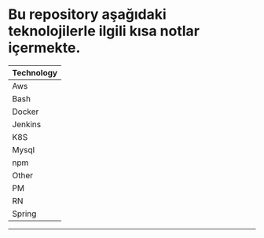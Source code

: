 # Bu repository aşağıdaki teknolojilerle ilgili kısa notlar içermekte.

| Technology |
| ------ |
| Aws |
| Bash |
| Docker |
| Jenkins |
| K8S |
| Mysql |
| npm |
| Other |
| PM |
| RN |
| Spring |

---